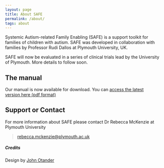 ```yaml
---
layout: page
title: About SAFE
permalink: /about/
tags: about
---
```



Systemic Autism-related Family Enabling (SAFE) is a support toolkit for families of children with autism. SAFE was developed in collaboration with families by Professor Rudi Dallos at Plymouth University, UK.

SAFE will now be evaluated in a series of clinical trials lead by the University of Plymouth. More details to follow soon.


## The manual

Our manual is now available for download. You can [access the latest version here (pdf format)](https://github.com/safe-families/SAFE/raw/master/manual/SAFE_Manual.pdf)

## Support or Contact

For more information about SAFE please contact Dr Rebecca McKenzie at Plymouth University

> [rebecca.mckenzie@plymouth.ac.uk](mailto:rebecca.mckenzie@plymouth.ac.uk)







##### Credits

Design by <a href="http://johnotander.com">John Otander</a>
